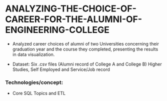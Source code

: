 # ANALYZING-THE-CHOICE-OF-CAREER-FOR-THE-ALUMNI-OF-ENGINEERING-COLLEGE

* Analyzed career choices of alumni of two Universities concerning their graduation year and the course they completed, presenting the results in data visualization. 

* Dataset: Six .csv files (Alumni record of College A and College B) Higher Studies, Self Employed and Service/Job record 

### Technologies/concept: 

  * Core SQL Topics and ETL
